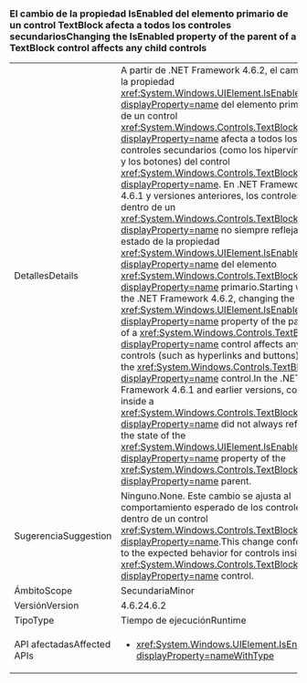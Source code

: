### <a name="changing-the-isenabled-property-of-the-parent-of-a-textblock-control-affects-any-child-controls"></a><span data-ttu-id="ee7d5-101">El cambio de la propiedad IsEnabled del elemento primario de un control TextBlock afecta a todos los controles secundarios</span><span class="sxs-lookup"><span data-stu-id="ee7d5-101">Changing the IsEnabled property of the parent of a TextBlock control affects any child controls</span></span>

|   |   |
|---|---|
|<span data-ttu-id="ee7d5-102">Detalles</span><span class="sxs-lookup"><span data-stu-id="ee7d5-102">Details</span></span>|<span data-ttu-id="ee7d5-103">A partir de .NET Framework 4.6.2, el cambio de la propiedad <xref:System.Windows.UIElement.IsEnabled?displayProperty=name> del elemento primario de un control <xref:System.Windows.Controls.TextBlock?displayProperty=name> afecta a todos los controles secundarios (como los hipervínculos y los botones) del control <xref:System.Windows.Controls.TextBlock?displayProperty=name>. En .NET Framework 4.6.1 y versiones anteriores, los controles dentro de un <xref:System.Windows.Controls.TextBlock?displayProperty=name> no siempre reflejaban el estado de la propiedad <xref:System.Windows.UIElement.IsEnabled?displayProperty=name> del elemento <xref:System.Windows.Controls.TextBlock?displayProperty=name> primario.</span><span class="sxs-lookup"><span data-stu-id="ee7d5-103">Starting with the .NET Framework 4.6.2, changing the <xref:System.Windows.UIElement.IsEnabled?displayProperty=name> property of the parent of a <xref:System.Windows.Controls.TextBlock?displayProperty=name> control affects any child controls (such as hyperlinks and buttons) of the <xref:System.Windows.Controls.TextBlock?displayProperty=name> control.In the .NET Framework 4.6.1 and earlier versions, controls inside a <xref:System.Windows.Controls.TextBlock?displayProperty=name> did not always reflect the state of the <xref:System.Windows.UIElement.IsEnabled?displayProperty=name> property of the <xref:System.Windows.Controls.TextBlock?displayProperty=name> parent.</span></span>|
|<span data-ttu-id="ee7d5-104">Sugerencia</span><span class="sxs-lookup"><span data-stu-id="ee7d5-104">Suggestion</span></span>|<span data-ttu-id="ee7d5-105">Ninguno.</span><span class="sxs-lookup"><span data-stu-id="ee7d5-105">None.</span></span> <span data-ttu-id="ee7d5-106">Este cambio se ajusta al comportamiento esperado de los controles dentro de un control <xref:System.Windows.Controls.TextBlock?displayProperty=name>.</span><span class="sxs-lookup"><span data-stu-id="ee7d5-106">This change conforms to the expected behavior for controls inside a <xref:System.Windows.Controls.TextBlock?displayProperty=name> control.</span></span>|
|<span data-ttu-id="ee7d5-107">Ámbito</span><span class="sxs-lookup"><span data-stu-id="ee7d5-107">Scope</span></span>|<span data-ttu-id="ee7d5-108">Secundaria</span><span class="sxs-lookup"><span data-stu-id="ee7d5-108">Minor</span></span>|
|<span data-ttu-id="ee7d5-109">Versión</span><span class="sxs-lookup"><span data-stu-id="ee7d5-109">Version</span></span>|<span data-ttu-id="ee7d5-110">4.6.2</span><span class="sxs-lookup"><span data-stu-id="ee7d5-110">4.6.2</span></span>|
|<span data-ttu-id="ee7d5-111">Tipo</span><span class="sxs-lookup"><span data-stu-id="ee7d5-111">Type</span></span>|<span data-ttu-id="ee7d5-112">Tiempo de ejecución</span><span class="sxs-lookup"><span data-stu-id="ee7d5-112">Runtime</span></span>|
|<span data-ttu-id="ee7d5-113">API afectadas</span><span class="sxs-lookup"><span data-stu-id="ee7d5-113">Affected APIs</span></span>|<ul><li><xref:System.Windows.UIElement.IsEnabled?displayProperty=nameWithType></li></ul>|

